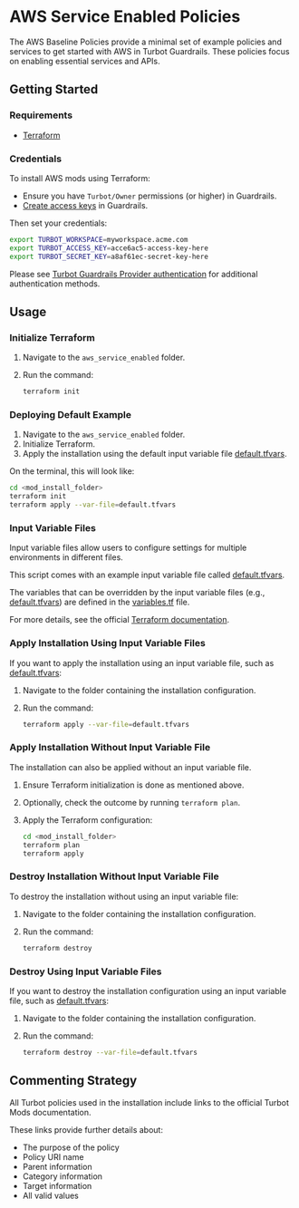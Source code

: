 # AWS Service Enabled Policies

The AWS Baseline Policies provide a minimal set of example policies and services to get started with AWS in Turbot Guardrails. These policies focus on enabling essential services and APIs.

## Getting Started

### Requirements

- [Terraform](https://developer.hashicorp.com/terraform/install)

### Credentials

To install AWS mods using Terraform:

- Ensure you have `Turbot/Owner` permissions (or higher) in Guardrails.
- [Create access keys](https://turbot.com/guardrails/docs/guides/iam/access-keys#generate-a-new-guardrails-api-access-key) in Guardrails.

Then set your credentials:

```sh
export TURBOT_WORKSPACE=myworkspace.acme.com
export TURBOT_ACCESS_KEY=acce6ac5-access-key-here
export TURBOT_SECRET_KEY=a8af61ec-secret-key-here
```

Please see [Turbot Guardrails Provider authentication](https://registry.terraform.io/providers/turbot/turbot/latest/docs#authentication) for additional authentication methods.

## Usage

### Initialize Terraform

1. Navigate to the `aws_service_enabled` folder.
2. Run the command:

   ```sh
   terraform init
   ```

### Deploying Default Example

1. Navigate to the `aws_service_enabled` folder.
2. Initialize Terraform.
3. Apply the installation using the default input variable file [default.tfvars](default.tfvars).

On the terminal, this will look like:

```sh
cd <mod_install_folder>
terraform init
terraform apply --var-file=default.tfvars
```

### Input Variable Files

Input variable files allow users to configure settings for multiple environments in different files.

This script comes with an example input variable file called [default.tfvars](default.tfvars).

The variables that can be overridden by the input variable files (e.g., [default.tfvars](default.tfvars)) are defined in the [variables.tf](variables.tf) file.

For more details, see the official [Terraform documentation](https://www.terraform.io/docs/language/values/variables.html).

### Apply Installation Using Input Variable Files

If you want to apply the installation using an input variable file, such as [default.tfvars](default.tfvars):

1. Navigate to the folder containing the installation configuration.
2. Run the command:

   ```sh
   terraform apply --var-file=default.tfvars
   ```

### Apply Installation Without Input Variable File

The installation can also be applied without an input variable file.

1. Ensure Terraform initialization is done as mentioned above.
2. Optionally, check the outcome by running `terraform plan`.
3. Apply the Terraform configuration:

   ```sh
   cd <mod_install_folder>
   terraform plan
   terraform apply
   ```

### Destroy Installation Without Input Variable File

To destroy the installation without using an input variable file:

1. Navigate to the folder containing the installation configuration.
2. Run the command:

   ```sh
   terraform destroy
   ```

### Destroy Using Input Variable Files

If you want to destroy the installation configuration using an input variable file, such as [default.tfvars](default.tfvars):

1. Navigate to the folder containing the installation configuration.
2. Run the command:

   ```sh
   terraform destroy --var-file=default.tfvars
   ```

## Commenting Strategy

All Turbot policies used in the installation include links to the official Turbot Mods documentation.

These links provide further details about:

- The purpose of the policy
- Policy URI name
- Parent information
- Category information
- Target information
- All valid values

